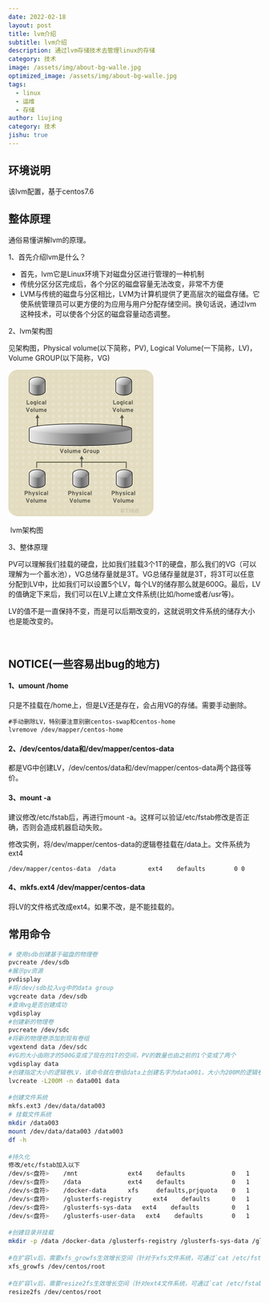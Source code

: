 ```yaml
---
date: 2022-02-18
layout: post
title: lvm介绍
subtitle: lvm介绍
description: 通过lvm存储技术去管理linux的存储
category: 技术
image: /assets/img/about-bg-walle.jpg
optimized_image: /assets/img/about-bg-walle.jpg
tags:
  - linux
  - 运维
  - 存储
author: liujing
category: 技术
jishu: true
---
```


## 环境说明

该lvm配置，基于centos7.6



## 整体原理

通俗易懂讲解lvm的原理。 

1、首先介绍lvm是什么？

* 首先，lvm它是Linux环境下对磁盘分区进行管理的一种机制
* 传统分区分区完成后，各个分区的磁盘容量无法改变，非常不方便
* LVM与传统的磁盘与分区相比，LVM为计算机提供了更高层次的磁盘存储。它使系统管理员可以更方便的为应用与用户分配存储空间。换句话说，通过lvm这种技术，可以使各个分区的磁盘容量动态调整。



2、lvm架构图

见架构图，Physical volume(以下简称，PV),    Logical Volume(一下简称，LV)，Volume GROUP(以下简称，VG)

![1336985472_9898](/image/lvm/1336985472_9898.png)        

​                                        lvm架构图



3、整体原理

PV可以理解我们挂载的硬盘，比如我们挂载3个1T的硬盘，那么我们的VG（可以理解为一个蓄水池），VG总储存量就是3T。VG总储存量就是3T，将3T可以任意分配到LV中，比如我们可以设置5个LV，每个LV的储存那么就是600G。最后，LV的值确定下来后，我们可以在LV上建立文件系统(比如/home或者/usr等)。

LV的值不是一直保持不变，而是可以后期改变的，这就说明文件系统的储存大小也是能改变的。

​            

## NOTICE(一些容易出bug的地方)

#### 1、umount /home

只是不挂载在/home上，但是LV还是存在，会占用VG的存储。需要手动删除。

```shell
#手动删除LV，特别要注意别删centos-swap和centos-home
lvremove /dev/mapper/centos-home
```



#### 2、/dev/centos/data和/dev/mapper/centos-data

都是VG中创建LV，/dev/centos/data和/dev/mapper/centos-data两个路径等价。



#### 3、mount -a

建议修改/etc/fstab后，再进行mount -a。这样可以验证/etc/fstab修改是否正确，否则会造成机器启动失败。

修改实例，将/dev/mapper/centos-data的逻辑卷挂载在/data上。文件系统为ext4

```
/dev/mapper/centos-data  /data         ext4    defaults        0 0
```



#### 4、mkfs.ext4 /dev/mapper/centos-data

将LV的文件格式改成ext4。如果不改，是不能挂载的。





## 常用命令

```bash
# 使用sdb创建基于磁盘的物理卷
pvcreate /dev/sdb
#展示pv资源
pvdisplay
#将/dev/sdb拉入vg中的data group
vgcreate data /dev/sdb
#查询vg是否创建成功
vgdisplay
#创建新的物理卷
pvcreate /dev/sdc
#将新的物理卷添加到现有卷组
vgextend data /dev/sdc
#VG的大小由刚才的500G变成了现在的1T的空间，PV的数量也由之前的1个变成了两个
vgdisplay data
#创建指定大小的逻辑卷LV，该命令就在卷组data上创建名字为data001，大小为200M的逻辑卷，并且设备入口为/dev/data/data001（data为卷组名，data001为逻辑卷名）。
lvcreate -L200M -n data001 data

#创建文件系统
mkfs.ext3 /dev/data/data003
# 挂载文件系统
mkdir /data003
mount /dev/data/data003 /data003
df -h

#持久化
修改/etc/fstab加入以下
/dev/s<盘符>    /mnt              ext4    defaults             0   1          // 作用于日志存储
/dev/s<盘符>    /data             ext4    defaults             0   1          // 作用于工作目录
/dev/s<盘符>    /docker-data      xfs     defaults,prjquota    0   1          // 作用于docker-data，必须是xfs,有prjquota
/dev/s<盘符>    /glusterfs-registry      ext4    defaults      0   1          // 作用于公共镜像仓库
/dev/s<盘符>    /glusterfs-sys-data   ext4    defaults         0   1          // 作用于系统依赖存储
/dev/s<盘符>    /glusterfs-user-data   ext4    defaults        0   1          // 作用于BML平台用户存储

#创建目录并挂载
mkdir -p /data /docker-data /glusterfs-registry /glusterfs-sys-data /glusterfs-user-data && mount -a

#在扩容lv后，需要xfs_growfs生效增长空间（针对于xfs文件系统，可通过`cat /etc/fstab`查看文件系统类别）
xfs_growfs /dev/centos/root

#在扩容lv后，需要resize2fs生效增长空间（针对ext4文件系统，可通过`cat /etc/fstab`查看文件系统类别）
resize2fs /dev/centos/root
```







